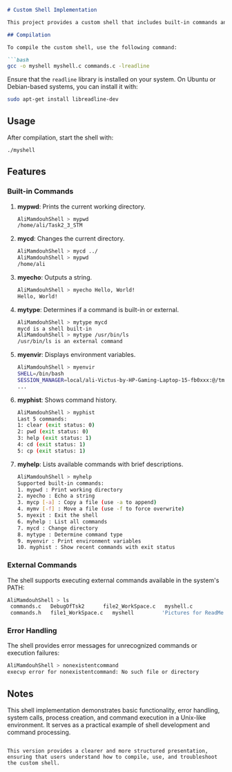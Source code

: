 
```markdown
# Custom Shell Implementation

This project provides a custom shell that includes built-in commands and the capability to execute external commands.

## Compilation

To compile the custom shell, use the following command:

```bash
gcc -o myshell myshell.c commands.c -lreadline
```

Ensure that the `readline` library is installed on your system. On Ubuntu or Debian-based systems, you can install it with:

```bash
sudo apt-get install libreadline-dev
```

## Usage

After compilation, start the shell with:

```bash
./myshell
```

## Features

### Built-in Commands

1. **mypwd**: Prints the current working directory.
   ```bash
   AliMamdouhShell > mypwd
   /home/ali/Task2_3_STM
   ```

2. **mycd**: Changes the current directory.
   ```bash
   AliMamdouhShell > mycd ../
   AliMamdouhShell > mypwd
   /home/ali
   ```

3. **myecho**: Outputs a string.
   ```bash
   AliMamdouhShell > myecho Hello, World!
   Hello, World!
   ```

4. **mytype**: Determines if a command is built-in or external.
   ```bash
   AliMamdouhShell > mytype mycd
   mycd is a shell built-in
   AliMamdouhShell > mytype /usr/bin/ls
   /usr/bin/ls is an external command
   ```

5. **myenvir**: Displays environment variables.
   ```bash
   AliMamdouhShell > myenvir
   SHELL=/bin/bash
   SESSION_MANAGER=local/ali-Victus-by-HP-Gaming-Laptop-15-fb0xxx:@/tmp/.ICE-unix/1377,unix/ali-Victus-by-HP-Gaming-Laptop-15-fb0xxx:/tmp/.ICE-unix/1377
   ...
   ```

6. **myphist**: Shows command history.
   ```bash
   AliMamdouhShell > myphist
   Last 5 commands:
   1: clear (exit status: 0)
   2: pwd (exit status: 0)
   3: help (exit status: 1)
   4: cd (exit status: 1)
   5: cp (exit status: 1)
   ```

7. **myhelp**: Lists available commands with brief descriptions.
   ```bash
   AliMamdouhShell > myhelp
   Supported built-in commands:
   1. mypwd : Print working directory
   2. myecho : Echo a string
   3. mycp [-a] : Copy a file (use -a to append)
   4. mymv [-f] : Move a file (use -f to force overwrite)
   5. myexit : Exit the shell
   6. myhelp : List all commands
   7. mycd : Change directory
   8. mytype : Determine command type
   9. myenvir : Print environment variables
   10. myphist : Show recent commands with exit status
   ```

### External Commands

The shell supports executing external commands available in the system's PATH:

```bash
AliMamdouhShell > ls
 commands.c   DebugOfTsk2      file2_WorkSpace.c   myshell.c                'strtok()_test_experiments.c'  'Task3 Version 1'
 commands.h   file1_WorkSpace.c   myshell         'Pictures for ReadMe'  'Task2 Version1'
```

### Error Handling

The shell provides error messages for unrecognized commands or execution failures:

```bash
AliMamdouhShell > nonexistentcommand
execvp error for nonexistentcommand: No such file or directory
```

## Notes

This shell implementation demonstrates basic functionality, error handling, system calls, process creation, and command execution in a Unix-like environment. It serves as a practical example of shell development and command processing.

```

This version provides a clearer and more structured presentation, ensuring that users understand how to compile, use, and troubleshoot the custom shell.
